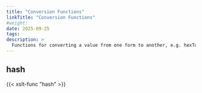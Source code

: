 ```yaml
---
title: "Conversion Functions"
linkTitle: "Conversion Functions"
#weight:
date: 2025-09-25
tags: 
description: >
  Functions for converting a value from one form to another, e.g. hexToString. 
---
```


<!-- 
The xslt-func shortcode outputs all the XsltFunctionDef annotation content for the function.
You can add any additional content for the function (e.g. examples) underneath the shortcode call.
-->

## hash
{{< xslt-func "hash" >}}
